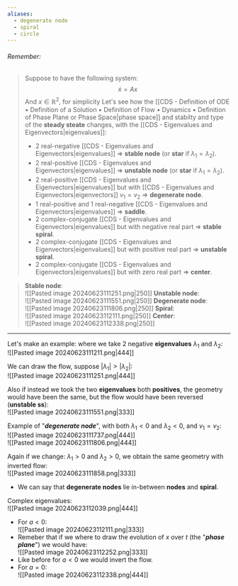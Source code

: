```yaml
---
aliases:
  - degenerate node
  - spiral
  - circle
---
```

###### *Remember*:

> Suppose to have the following system:$$\dot x = Ax$$And $x \in \mathbb{R}^{2}$, for simplicity
> Let's see how the [[CDS - Definition of ODE • Definition of a Solution • Definition of Flow • Dynamics • Definition of Phase Plane or Phase Space|phase space]] and stabilty and type of the **steady steate** changes, with the [[CDS - Eigenvalues and Eigenvectors|eigenvalues]]:
> - 2 real-negative [[CDS - Eigenvalues and Eigenvectors|eigenvalues]] ⇒ **stable node** (or **star** if $\lambda_1 = \lambda_2$).
> - 2 real-positive [[CDS - Eigenvalues and Eigenvectors|eigenvalues]] ⇒ **unstable node**  (or **star** if $\lambda_1 = \lambda_2$).
> - 2 real-positive [[CDS - Eigenvalues and Eigenvectors|eigenvalues]] but with [[CDS - Eigenvalues and Eigenvectors|eigenvectors]] $v_1 = v_2$ ⇒ **degenerate node**.
> - 1 real-positive and 1 real-negative [[CDS - Eigenvalues and Eigenvectors|eigenvalues]] ⇒ **saddle**.
> - 2 complex-conjugate [[CDS - Eigenvalues and Eigenvectors|eigenvalues]] but with negative real part ⇒ **stable spiral**.
> - 2 complex-conjugate [[CDS - Eigenvalues and Eigenvectors|eigenvalues]] but with positive real part ⇒ **unstable spiral**.
> - 2 complex-conjugate [[CDS - Eigenvalues and Eigenvectors|eigenvalues]] but with zero real part ⇒ **center**.

> **Stable node**:<br>![[Pasted image 20240623111251.png|250]]
> **Unstable node**:<br>![[Pasted image 20240623111551.png|250]]
> **Degenerate node**:<br>![[Pasted image 20240623111806.png|250]]
> **Spiral**:<br>![[Pasted image 20240623112111.png|250]]
> **Center**:<br>![[Pasted image 20240623112338.png|250]]

----

Let's make an example: where we take 2 negative **eigenvalues** $\lambda_1$ and $\lambda_2$:<br>![[Pasted image 20240623111211.png|444]]

We can draw the flow, suppose $|\lambda_1| > |\lambda_2|$:<br>![[Pasted image 20240623111251.png|444]]

Also if instead we took the two **eigenvalues** both **positives**, the geometry would have been the same, but the flow would have been reversed (**unstable ss**):<br>![[Pasted image 20240623111551.png|333]]

Example of "***degenerate node***", with both $\lambda_1 < 0$ and $\lambda_2 < 0$, and $v_1 = v_2$:<br>![[Pasted image 20240623111737.png|444]]<br>![[Pasted image 20240623111806.png|444]]

Again if we change: $\lambda_1 > 0$ and $\lambda_2 > 0$, we obtain the same geometry with inverted flow:<br>![[Pasted image 20240623111858.png|333]]
- We can say that **degenerate nodes** lie in-between **nodes** and **spiral**.

Complex eigenvalues:<br>![[Pasted image 20240623112039.png|444]]
- For $a < 0$:<br>![[Pasted image 20240623112111.png|333]]
- Remeber that if we where to draw the evolution of $x$ over $t$ (the "***phase plane***") we would have:<br>![[Pasted image 20240623112252.png|333]]
- Like before for $a < 0$ we would invert the flow.
- For $a=0$:<br>![[Pasted image 20240623112338.png|444]]
